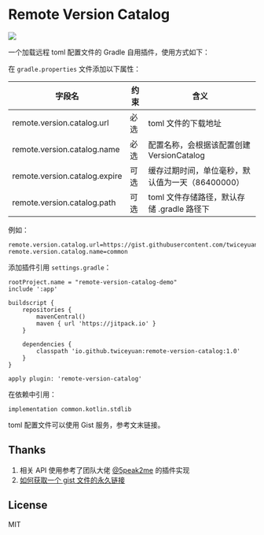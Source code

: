 # Remote Version Catalog

[![](https://jitpack.io/v/twiceyuan/remote-version-catalog.svg)](https://jitpack.io/#twiceyuan/remote-version-catalog)

一个加载远程 toml 配置文件的 Gradle 自用插件，使用方式如下：

在 `gradle.properties` 文件添加以下属性：

| 字段名                           | 约束  | 含义                           |
|-------------------------------|-----|------------------------------|
| remote.version.catalog.url    | 必选  | toml 文件的下载地址                 |
| remote.version.catalog.name   | 必选  | 配置名称，会根据该配置创建 VersionCatalog |
| remote.version.catalog.expire | 可选  | 缓存过期时间，单位毫秒，默认值为一天（86400000） |
| remote.version.catalog.path   | 可选  | toml 文件存储路径，默认存储 .gradle 路径下 |

例如：

```
remote.version.catalog.url=https://gist.githubusercontent.com/twiceyuan/941c695ba0297c56878bc8ca2806b931/raw
remote.version.catalog.name=common
```

添加插件引用 `settings.gradle`：

```
rootProject.name = "remote-version-catalog-demo"
include ':app'

buildscript {
    repositories {
        mavenCentral()
        maven { url 'https://jitpack.io' }
    }

    dependencies {
        classpath 'io.github.twiceyuan:remote-version-catalog:1.0'
    }
}

apply plugin: 'remote-version-catalog'
```

在依赖中引用：

```
implementation common.kotlin.stdlib
```

toml 配置文件可以使用 Gist 服务，参考文末链接。

## Thanks

1. 相关 API 使用参考了团队大佬 [@5peak2me](https://github.com/5peak2me) 的插件实现
2. [如何获取一个 gist 文件的永久链接](https://gist.github.com/atenni/5604615)

## License

MIT
